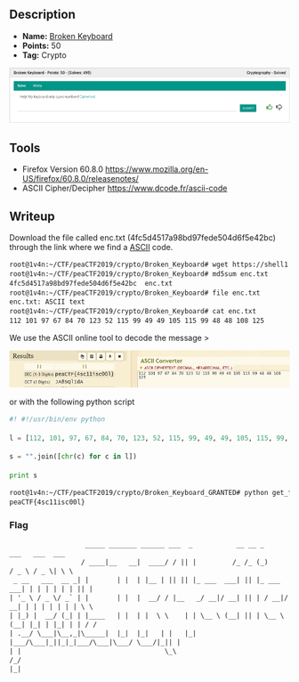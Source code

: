 ## Description
* **Name:** [Broken Keyboard](https://2019.peactf.com/problems)
* **Points:** 50
* **Tag:** Crypto

<p align="center">
<img src="Broken_Keyboard_peaCTF2019.png"/>
</p>

## Tools
* Firefox Version 60.8.0 https://www.mozilla.org/en-US/firefox/60.8.0/releasenotes/
* ASCII Cipher/Decipher https://www.dcode.fr/ascii-code

## Writeup
Download the file called enc.txt (4fc5d4517a98bd97fede504d6f5e42bc) through the link where we find a [ASCII](https://ascii.cl/es/referencias.htm) code.

```bash
root@1v4n:~/CTF/peaCTF2019/crypto/Broken_Keyboard# wget https://shell1.2019.peactf.com/static/a993b6d91714b32556129ca0167b97ed/enc.txt
root@1v4n:~/CTF/peaCTF2019/crypto/Broken_Keyboard# md5sum enc.txt
4fc5d4517a98bd97fede504d6f5e42bc  enc.txt
root@1v4n:~/CTF/peaCTF2019/crypto/Broken_Keyboard# file enc.txt
enc.txt: ASCII text
root@1v4n:~/CTF/peaCTF2019/crypto/Broken_Keyboard# cat enc.txt
112 101 97 67 84 70 123 52 115 99 49 49 105 115 99 48 48 108 125
```
We use the ASCII online tool to decode the message >
<p align="center">
<img src="Broken_Keyboard_decode_peaCTF2019.png"/>
</p>

or with the following python script

```python
#! #!/usr/bin/env python

l = [112, 101, 97, 67, 84, 70, 123, 52, 115, 99, 49, 49, 105, 115, 99, 48, 48, 108, 125]

s = "".join([chr(c) for c in l])

print s
```
```bash
root@1v4n:~/CTF/peaCTF2019/crypto/Broken_Keyboard_GRANTED# python get_flag.py
peaCTF{4sc11isc00l}
```

### Flag
```
                   _____ _______ ______ ___  _           __ __ _           ___   ___  ___   
                  / ____|__   __|  ____/ / || |         /_ /_ (_)         / _ \ / _ \| \ \  
 _ __   ___  __ _| |       | |  | |__ | || || |_ ___  ___| || |_ ___  ___| | | | | | | || |
| '_ \ / _ \/ _` | |       | |  |  __/ / |__   _/ __|/ __| || | / __|/ __| | | | | | | | \ \
| |_) |  __/ (_| | |____   | |  | |  \ \    | | \__ \ (__| || | \__ \ (__| |_| | |_| | | / /
| .__/ \___|\__,_|\_____|  |_|  |_|   | |   |_| |___/\___|_||_|_|___/\___|\___/ \___/|_|| |
| |                                    \_\                                             /_/  
|_|                                                                                         
```                                    
